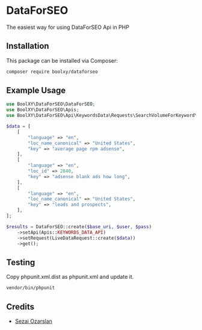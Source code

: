 # DataForSEO

The easiest way for using DataForSEO Api in PHP

## Installation

This package can be installed via Composer:

```bash
composer require boolxy/dataforseo
```

## Example Usage

```php
use BoolXY\DataForSEO\DataForSEO;
use BoolXY\DataForSEO\Apis;
use BoolXY\DataForSEO\Api\KeywordsData\Requests\SearchVolumeForKeyword\LiveDataRequest;

$data = [
    [
        "language" => "en",
        "loc_name_canonical" => "United States",
        "key" => "average page rpm adsense",
    ],
    [
        "language" => "en",
        "loc_id" => 2840,
        "key" => "adsense blank ads how long",
    ],
    [
        "language" => "en",
        "loc_name_canonical" => "United States",
        "key" => "leads and prospects",
    ],
];

$results = DataForSEO::create($base_uri, $user, $pass)
    ->setApi(Apis::KEYWORDS_DATA_API)
    ->setRequest(LiveDataRequest::create($data))
    ->get();
```

## Testing

Copy phpunit.xml.dist as phpunit.xml and update it.

```bash
vendor/bin/phpunit
```

## Credits

- [Sezai Ozarslan](https://github.com/sezaiozarslan)